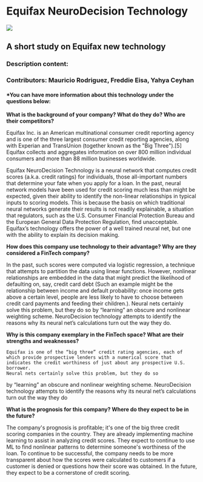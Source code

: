 # **Equifax NeuroDecision Technology**

![](https://can2-prod.s3.amazonaws.com/petitions/photos/000/067/834/original/equifax.jpeg)


## A short study on Equifax new technology


### Description content: 


### Contributors:  Mauricio Rodriguez, Freddie Eisa, Yahya Ceyhan



#### *You can have more information about this technology under the questions below:




**What is the background of your company? What do they do? Who are their competitors?**

Equifax Inc. is an American multinational consumer credit reporting agency and is one of the three largest consumer credit reporting agencies, along with Experian and TransUnion (together known as the "Big Three").[5] Equifax collects and aggregates information on over 800 million individual consumers and more than 88 million businesses worldwide.

Equifax NeuroDecision Technology is a neural network that computes credit scores (a.k.a. credit ratings)
for individuals, those all-important numbers that determine your fate when you apply for a loan. In the
past, neural network models have been used for credit scoring much less than might be expected, given
their ability to identify the non-linear relationships in typical inputs to scoring models. This is because the
basis on which traditional neural networks generate their results is not readily explainable, a situation that
regulators, such as the U.S. Consumer Financial Protection Bureau and the European General Data
Protection Regulation, find unacceptable. Equifax’s technology offers the power of a well trained neural
net, but one with the ability to explain its decision making.

**How does this company use technology to their advantage? Why are they considered a FinTech company?**

In the past, such scores were
computed via logistic regression, a technique that attempts to partition the data using linear functions.
However, nonlinear relationships are embedded in the data that might predict the likelihood of defaulting
on, say, credit card debt (Such an example might be the relationship between income and default
probability: once income gets above a certain level, people are less likely to have to choose between
credit card payments and feeding their children.). Neural nets certainly solve this problem, but they do so
by “learning” an obscure and nonlinear weighting scheme. NeuroDecision technology attempts to
identify the reasons why its neural net’s calculations turn out the way they do.


**Why is this company exemplary in the FinTech space? What are their strengths and weaknesses?**

    Equifax is one of the “big three” credit rating agencies, each of which provide prospective lenders with a numerical score that indicates the credit worthiness of just about any prospective U.S. borrower. 
    Neural nets certainly solve this problem, but they do so
by “learning” an obscure and nonlinear weighting scheme. NeuroDecision technology attempts to
identify the reasons why its neural net’s calculations turn out the way they do

**What is the prognosis for this company? Where do they expect to be in the future?**

The company's prognosis is profitable; it's one of the big three credit scoring companies in the country. They are already implementing machine learning to assist in analyzing credit scores. They expect to continue to use ML to find nonlinear patterns to determine someone's worthiness of the loan. To continue to be successful, the company needs to be more transparent about how the scores were calculated to customers if a customer is denied or questions how their score was obtained. In the future, they expect to be a cornerstone of credit scoring. 


